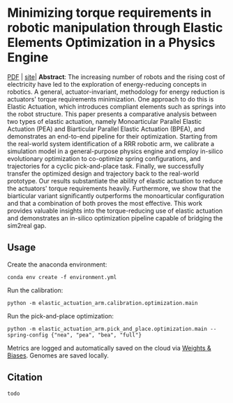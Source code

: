 # Minimizing torque requirements in robotic manipulation through Elastic Elements Optimization in a Physics Engine

[PDF]() | [site](https://sites.google.com/view/elastic-actuation/main)| **Abstract**:  The increasing number of robots and the rising cost of electricity have led to the exploration of energy-reducing concepts in robotics. A general, actuator-invariant, methodology for energy reduction is actuators' torque requirements minimization. One approach to do this is Elastic Actuation, which introduces compliant elements such as springs into the robot structure. This paper presents a comparative analysis between two types of elastic actuation, namely Monoarticular Parallel Elastic Actuation (PEA) and Biarticular Parallel Elastic Actuation (BPEA), and demonstrates an end-to-end pipeline for their optimization. Starting from the real-world system identification of a RRR robotic arm, we calibrate a simulation model in a general-purpose physics engine and employ in-silico evolutionary optimization to co-optimize spring configurations, and trajectories for a cyclic pick-and-place task. Finally, we successfully transfer the optimized design and trajectory back to the real-world prototype. Our results substantiate the ability of elastic actuation to reduce the actuators' torque requirements heavily. Furthermore, we show that the biarticular variant significantly outperforms the monoarticular configuration and that a combination of both proves the most effective. This work provides valuable insights into the torque-reducing use of elastic actuation and demonstrates an in-silico optimization pipeline capable of bridging the sim2real gap.



## Usage

Create the anaconda environment:

```shell
conda env create -f environment.yml
```

Run the calibration:

```shell
python -m elastic_actuation_arm.calibration.optimization.main 
```

Run the pick-and-place optimization:

```shell
python -m elastic_actuation_arm.pick_and_place.optimization.main --spring-config {"nea", "pea", "bea", "full"}
```

Metrics are logged and automatically saved on the cloud via [Weights & Biases](https://wandb.ai/site). Genomes are saved locally.

## Citation

```
todo
```
